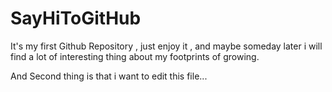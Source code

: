 # SayHiToGitHub
It's my first Github Repository , just enjoy it , and maybe someday later i will find a lot of interesting thing about my footprints of growing.

And Second thing is that i want to edit this file...
